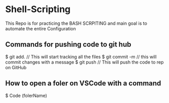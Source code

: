 # Shell-Scripting


This Repo is for practicing the BASH SCRPITING and main goal is to automate the entire Configuration 

## Commands for pushing code to git hub
$ git add. // This will start tracking all the files
$ git commit -m // this will commit changes with a message
$ git push // This will push the code to rep on GitHub 

## How to open a foler on VSCode with a command

$ Code (folerName)